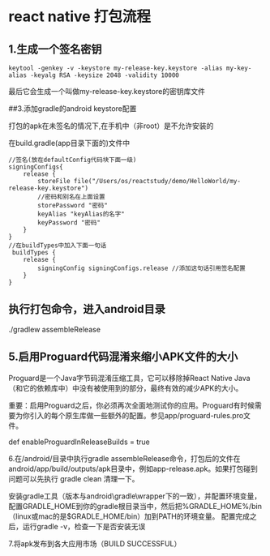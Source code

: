 # react native 打包流程


## 1.生成一个签名密钥

`keytool -genkey -v -keystore my-release-key.keystore -alias my-key-alias -keyalg RSA -keysize 2048 -validity 10000`

最后它会生成一个叫做my-release-key.keystore的密钥库文件



##3.添加gradle的android keystore配置

打包的apk在未签名的情况下,在手机中（非root）是不允许安装的

在build.gradle(app目录下面的)文件中

```
//签名(放在defaultConfig代码块下面一级)
signingConfigs{
    release {
        storeFile file("/Users/os/reactstudy/demo/HelloWorld/my-release-key.keystore")
        //密码和别名在上面设置
        storePassword "密码"
        keyAlias "keyAlias的名字"
        keyPassword "密码"
    }
}
//在buildTypes中加入下面一句话
 buildTypes {
    release {   
        signingConfig signingConfigs.release //添加这句话引用签名配置
    }
}
```
## 执行打包命令，进入android目录 

./gradlew assembleRelease
## 5.启用Proguard代码混淆来缩小APK文件的大小

Proguard是一个Java字节码混淆压缩工具，它可以移除掉React Native Java（和它的依赖库中）中没有被使用到的部分，最终有效的减少APK的大小。

重要：启用Proguard之后，你必须再次全面地测试你的应用。Proguard有时候需要为你引入的每个原生库做一些额外的配置。参见app/proguard-rules.pro文件。

def enableProguardInReleaseBuilds = true


6.在/android/目录中执行gradle assembleRelease命令，打包后的文件在 android/app/build/outputs/apk目录中，例如app-release.apk。如果打包碰到问题可以先执行 gradle clean 清理一下。

安装gradle工具（版本与android\gradle\wrapper下的一致），并配置环境变量，配置GRADLE_HOME到你的gradle根目录当中，然后把%GRADLE_HOME%/bin（linux或mac的是$GRADLE_HOME/bin）加到PATH的环境变量。
配置完成之后，运行gradle -v，检查一下是否安装无误


7.将apk发布到各大应用市场（BUILD SUCCESSFUL）